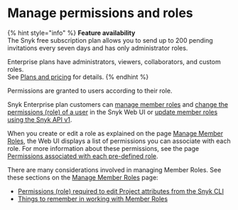 # Manage permissions and roles

{% hint style="info" %}
**Feature availability**\
The Snyk free subscription plan allows you to send up to 200 pending invitations every seven days and has only administrator roles.

Enterprise plans have administrators, viewers, collaborators, and custom roles.\
See [Plans and pricing](https://snyk.io/plans/) for details.
{% endhint %}

Permissions are granted to users according to their role.

Snyk Enterprise plan customers can [manage member roles](manage-member-roles.md) and [change the permissions (role) of a user](change-the-permissions-role-of-a-user.md) in the Snyk Web UI or [update member roles using the Snyk API v1](update-member-roles-via-api.md).

When you create or edit a role as explained on the page [Manage Member Roles](manage-member-roles.md), the Web UI displays a list of permissions you can associate with each role. For more information about these permissions, see the page [Permissions associated with each pre-defined role](permissions-associated-with-each-pre-defined-role.md).

There are many considerations involved in managing Member Roles. See these sections on the [Manage Member Roles](manage-member-roles.md) page:

* [Permissions (role) required to edit Project attributes from the Snyk CLI](manage-member-roles.md#permissions-role-required-to-edit-project-attributes-from-the-snyk-cli)
* [Things to remember in working with Member Roles](manage-member-roles.md#things-to-remember-in-working-with-member-roles)
